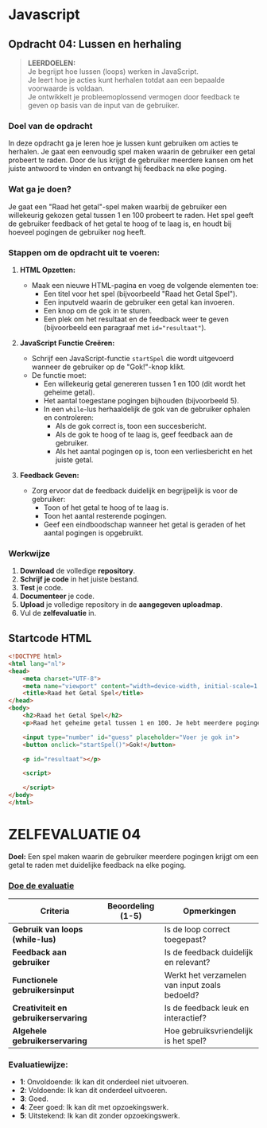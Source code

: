 # Javascript
## Opdracht 04: Lussen en herhaling
> **LEERDOELEN:**  
> Je begrijpt hoe lussen (loops) werken in JavaScript.  
> Je leert hoe je acties kunt herhalen totdat aan een bepaalde voorwaarde is voldaan.  
> Je ontwikkelt je probleemoplossend vermogen door feedback te geven op basis van de input van de gebruiker.

### Doel van de opdracht
In deze opdracht ga je leren hoe je lussen kunt gebruiken om acties te herhalen. Je gaat een eenvoudig spel maken waarin de gebruiker een getal probeert te raden. Door de lus krijgt de gebruiker meerdere kansen om het juiste antwoord te vinden en ontvangt hij feedback na elke poging.

### Wat ga je doen?
Je gaat een "Raad het getal"-spel maken waarbij de gebruiker een willekeurig gekozen getal tussen 1 en 100 probeert te raden. Het spel geeft de gebruiker feedback of het getal te hoog of te laag is, en houdt bij hoeveel pogingen de gebruiker nog heeft.

### Stappen om de opdracht uit te voeren:

1. **HTML Opzetten:**
   - Maak een nieuwe HTML-pagina en voeg de volgende elementen toe:
     - Een titel voor het spel (bijvoorbeeld "Raad het Getal Spel").
     - Een inputveld waarin de gebruiker een getal kan invoeren.
     - Een knop om de gok in te sturen.
     - Een plek om het resultaat en de feedback weer te geven (bijvoorbeeld een paragraaf met `id="resultaat"`).

2. **JavaScript Functie Creëren:**
   - Schrijf een JavaScript-functie `startSpel` die wordt uitgevoerd wanneer de gebruiker op de "Gok!"-knop klikt.
   - De functie moet:
     - Een willekeurig getal genereren tussen 1 en 100 (dit wordt het geheime getal).
     - Het aantal toegestane pogingen bijhouden (bijvoorbeeld 5).
     - In een `while`-lus herhaaldelijk de gok van de gebruiker ophalen en controleren:
       - Als de gok correct is, toon een succesbericht.
       - Als de gok te hoog of te laag is, geef feedback aan de gebruiker.
       - Als het aantal pogingen op is, toon een verliesbericht en het juiste getal.

3. **Feedback Geven:**
   - Zorg ervoor dat de feedback duidelijk en begrijpelijk is voor de gebruiker:
     - Toon of het getal te hoog of te laag is.
     - Toon het aantal resterende pogingen.
     - Geef een eindboodschap wanneer het getal is geraden of het aantal pogingen is opgebruikt.

### Werkwijze
1. **Download** de volledige **repository**.
2. **Schrijf je code** in het juiste bestand.
3. **Test** je code.
4. **Documenteer** je code.
5. **Upload** je volledige repository in de **aangegeven uploadmap**.
6. Vul de **zelfevaluatie** in.

## Startcode HTML

```html
<!DOCTYPE html>
<html lang="nl">
<head>
    <meta charset="UTF-8">
    <meta name="viewport" content="width=device-width, initial-scale=1.0">
    <title>Raad het Getal Spel</title>
</head>
<body>
    <h2>Raad het Getal Spel</h2>
    <p>Raad het geheime getal tussen 1 en 100. Je hebt meerdere pogingen!</p>

    <input type="number" id="guess" placeholder="Voer je gok in">
    <button onclick="startSpel()">Gok!</button>

    <p id="resultaat"></p>

    <script>

    </script>
</body>
</html>
```
# ZELFEVALUATIE 04
**Doel:** Een spel maken waarin de gebruiker meerdere pogingen krijgt om een getal te raden met duidelijke feedback na elke poging.

### [Doe de evaluatie](https://www.bookwidgets.com/play/lNqsk3Do-iQAECkl7tgAAA/8F5EC87/javascript-zelf?teacher_id=5497162193436672)

| **Criteria**                            | **Beoordeling (1-5)** | **Opmerkingen**                         |
|-----------------------------------------|-----------------------|-----------------------------------------|
| **Gebruik van loops (while-lus)**       |                       | Is de loop correct toegepast?           |
| **Feedback aan gebruiker**              |                       | Is de feedback duidelijk en relevant?   |
| **Functionele gebruikersinput**         |                       | Werkt het verzamelen van input zoals bedoeld? |
| **Creativiteit en gebruikerservaring**  |                       | Is de feedback leuk en interactief?     |
| **Algehele gebruikerservaring**         |                       | Hoe gebruiksvriendelijk is het spel?    |

### Evaluatiewijze:
- **1**: Onvoldoende: Ik kan dit onderdeel niet uitvoeren.
- **2**: Voldoende: Ik kan dit onderdeel uitvoeren.
- **3**: Goed.
- **4**: Zeer goed: Ik kan dit met opzoekingswerk.
- **5**: Uitstekend: Ik kan dit zonder opzoekingswerk.
